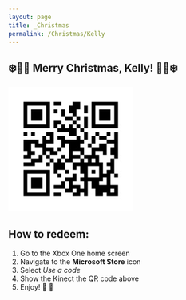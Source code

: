 ```yaml
---
layout: page
title: _Christmas
permalink: /Christmas/Kelly
---
```


## ❄️🎄🎁 Merry Christmas, Kelly! 🎁🎄❄️

<img src="/assets/kelly.jpeg" alt="code" style="width: 250px;"/>

## How to redeem:

1. Go to the Xbox One home screen
1. Navigate to the **Microsoft Store** icon
1. Select _Use a code_
1. Show the Kinect the QR code above
1. Enjoy! 🎁 🐘
